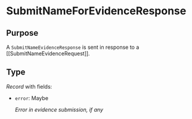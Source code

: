 # SubmitNameForEvidenceResponse

## Purpose

<!-- --8<-- [start:purpose] -->
A `SubmitNameEvidenceResponse` is sent in response to a [[SubmitNameEvidenceRequest]].
<!-- --8<-- [end:purpose] -->

## Type

<!-- --8<-- [start:type] -->
<div class="type" markdown>

*Record* with fields:

- `error`: Maybe<string>

  *Error in evidence submission, if any*
</div>
<!-- --8<-- [end:type] -->